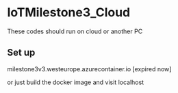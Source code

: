 # IoTMilestone3_Cloud
These codes should run on cloud or another PC
## Set up
milestone3v3.westeurope.azurecontainer.io [expired now]

or just build the docker image and visit localhost



